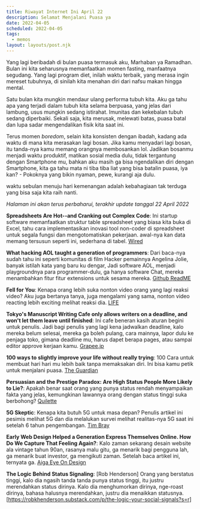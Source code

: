 ```yaml
---
title: Riwayat Internet Ini April 22
description: Selamat Menjalani Puasa ya
date: 2022-04-05
scheduled: 2022-04-05
tags:
  - memos
layout: layouts/post.njk
---
```


Yang lagi beribadah di bulan puasa termasuk aku, Marhaban ya Ramadhan. Bulan ini kita seharusnya memanfaatkan momen fasting, manfaatnya segudang. Yang lagi program diet, inilah waktu terbaik, yang merasa ingin mereset tubuhnya, di sinilah kita menahan diri dari nafsu makan hingga mental.

Satu bulan kita mungkin mendaur ulang performa tubuh kita. Aku ga tahu apa yang terjadi dalam tubuh kita selama berpuasa, yang jelas dari lambung, usus mungkin sedang istirahat. Imunitas dan kekebalan tubuh sedang diperbaiki. Sekali saja, kita merusak, melewati batas, puasa batal dan lupa sadar mengendalikan fisik kita saat ini.

Terus momen *boredom*, selain kita konsisten dengan ibadah, kadang ada waktu di mana kita merasakan lagi bosan. Jika kamu menyadari lagi bosan, itu tanda-nya kamu memang orangnya membosankan lol. Jadikan bosanmu menjadi waktu produktif, matikan sosial media dulu, tidak tergantung dengan Smartphone mu, bahkan aku masih ga bisa ngendalikan diri dengan Smartphone, kita ga tahu mata ni tiba tiba liat yang bisa batalin puasa, iya kan? - Pokoknya yang bikin nyaman, pewe, kurangi aja dulu.

waktu sebulan menuju hari kemenangan adalah kebahagiaan tak terduga yang bisa saja kita raih nanti.

*Halaman ini akan terus perbaharui, terakhir update tanggal 22 April 2022*

**Spreadsheets Are Hot--and Cranking out Complex Code**: Ini startup software memanfaatkan struktur table spreadsheet yang biasa kita buka di Excel, tahu cara implementasikan inovasi tool non-coder di spreadsheet untuk segala fungsi dan mengotomatiskan pekerjaan. awal-nya kan data memang tersusun seperti ini, sederhana di tabel.
[Wired](https://www.wired.com/story/spreadsheets-are-hot-and-cranking-out-complex-code/)

**What hacking AOL taught a generation of programmers**: Dari baca-nya sudah tahu ini
seperti komunitas di film Hacker pemainnya Angelina Jolie, banyak istilah kata yang baru ku dengar, Jadi software AOL, menjadi playgroundnya para programmer-dulu, ga hanya software Chat, mereka menambahkan fitur fitur extensions untuk sesama mereka. [Github ReadME](https://github.com/readme/featured/aol-programming-culture)

**Fell for You**: Kenapa orang lebih suka nonton video orang yang lagi reaksi video? Aku juga
bertanya tanya, juga mengalami yang sama, nonton video reacting lebih exciting
melihat reaksi dia. [LIFE](https://reallifemag.com/feel-for-you/)

**Tokyo's Manuscript Writing Cafe only allows writers on a deadline, and won't let them leave until finished**: Ini cafe beneran kasih aturan begini untuk penulis. Jadi bagi penulis yang lagi kena jadwalkan deadline, kalo mereka belum selesai, mereka ga boleh pulang, cara mainnya, lapor dulu ke penjaga toko, gimana deadline mu, harus dapet berapa pages, atau sampai editor approve kerjaan kamu. [Grapee.jp](https://grapee.jp/en/199026)

**100 ways to slightly improve your life without really trying**: 100 Cara untuk membuat hari hari mu lebih baik tanpa memaksakan diri. Ini bisa kamu petik untuk menjalani puasa. [The Guardian](https://www.theguardian.com/lifeandstyle/2022/jan/01/marginal-gains-100-ways-to-improve-your-life-without-really-trying)

**Persuasian and the Prestige Paradox: Are High Status People More Likely to Lie?**: Apakah benar saat orang yang punya status rendah menyampaikan fakta yang jelas, kemungkinan lawannya orang dengan status tinggi suka berbohong? [Quilette](https://quillette.com/2021/04/03/persuasion-and-the-prestige-paradox-are-high-status-people-more-likely-to-lie/)

**5G Skeptic**: Kenapa kita butuh 5G untuk masa depan? Penulis artikel ini pesimis melihat 5G dan dia melalukan survei melihat realitas-nya 5G saat ini setelah 6 tahun pengembangan. [Tim Bray](https://www.tbray.org/ongoing/When/202x/2022/03/26/Is-5G-BS)

**Early Web Design Helped a Generation Express Themselves Online. How Do We Capture That Feeling Again?**: Kalo zaman sekarang desain website ala vintage tahun 90an, rasanya malu gitu, ga menarik bagi pengguna lah, ga menarik buat investor, ga mengikuti zaman. Setelah baca artikel ini, ternyata ga. [Aiga Eye On Design](https://eyeondesign.aiga.org/early-web-design-helped-generation-express/)

**The Logic Behind Status Signaling**: [Rob Henderson] Orang yang berstatus tinggi, kalo dia ngasih tanda tanda punya status tinggi, itu justru merendahkan status dirinya. Kalo dia menghumorkan dirinya, nge-roast dirinya, bahasa halusnya merendahkan, justru dia menaikkan statusnya. [https://robkhenderson.substack.com/p/the-logic-your-social-signals?s=r]
